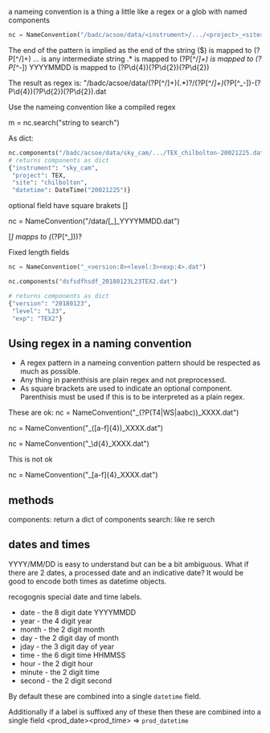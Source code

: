 
a nameing convention is a thing a little like a regex or a glob with named components 

```python
nc = NameConvention("/badc/acsoe/data/<instrument>/.../<project>_<site>-YYYYMMDD.dat")
```

The end of the pattern is implied as the end of the string ($)
<instrument> is mapped to (?P<instrument>[^/]+)
... is any intermediate string .* 
<project> is mapped to  (?P<project>[^/_]+)
<site> is mapped to (?P<site>[^_-])
YYYYMMDD is mapped to (?P<year>\d{4})(?P<month>\d{2})(?P<day>\d{2})

The result as regex is:
"/badc/acsoe/data/(?P<instrument>[^/]+)(.*)?/(?P<project>[^/_]+)_(?P<site>[^_-])-(?P<year>\d{4})(?P<month>\d{2})(?P<day>\d{2}).dat

Use the nameing convention like a compiled regex

m = nc.search("string to search")

As dict:

```python
nc.components("/badc/acsoe/data/sky_cam/.../TEX_chilbolton-20021225.dat")
# returns components as dict
{"instrument": "sky_cam",
 "project": TEX,
 "site": "chilbolton",
 "datetime": DateTime("20021225")}
```

 optional field have square brakets []

nc = NameConvention("/data/<instrument>[_<model>]_YYYYMMDD.dat")

[_<model>] mapps to (_(?P<model>[^_]))?

Fixed length fields

```python
nc = NameConvention("_<version:8><level:3><exp:4>.dat")

nc.components("dsfsdfhsdf_20180123L23TEX2.dat")

# returns components as dict
{"version": "20180123",
 "level": "L23",
 "exp": "TEX2"}
```


## Using regex in a naming convention
 - A regex pattern in a nameing convention pattern should be respected as much as possible. 
 - Any thing in parenthisis are plain regex and not preprocessed. 
 - As square brackets are used to indicate an optional component. Parenthisis must be used if this is to be interpreted as a 
   plain regex.

These are ok:
nc = NameConvention("<prod>_(?P<term>(T4|WS|aabc))_XXXX.dat")

nc = NameConvention("<prod>_([a-f]{4})_XXXX.dat")

nc = NameConvention("<prod>_\d{4}_XXXX.dat")

This is not ok

nc = NameConvention("<prod>_[a-f]{4}_XXXX.dat")

## methods

components: return a dict of components
search: like re serch




## dates and times

YYYY/MM/DD is easy to understand but can be a bit ambiguous. What if there are 2 dates, a processed date and an indicative date? 
It would be good to encode both times as datetime objects.  

recogognis special date and time labels.
 - date - the 8 digit date YYYYMMDD
 - year - the 4 digit year
 - month - the 2 digit month
 - day - the 2 digit day of month
 - jday - the 3 digit day of year
 - time - the 6 digit time HHMMSS
 - hour - the 2 digit hour
 - minute - the 2 digit time
 - second - the 2 digit second

By default these are combined into a single `datetime` field. 

Additionally if a label is suffixed any of these then these are combined into a single field 
<prod_date><prod_time> => `prod_datetime`  

